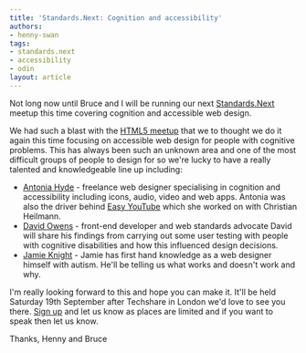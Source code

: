 ```yaml
---
title: 'Standards.Next: Cognition and accessibility'
authors:
- henny-swan
tags:
- standards.next
- accessibility
- odin
layout: article
---
```

<p>Not long now until Bruce and I will be running our next <a href="http://www.standards-next.org">Standards.Next</a> meetup this time covering cognition and accessible web design.</p>

<p>We had such a blast with the <a href="http://my.opera.com/ODIN/blog/2009/07/01/standards-next-presentations">HTML5 meetup</a> that we to thought we do it again this time focusing on accessible web design for people with cognitive problems. This has always been such an unknown area and one of the most difficult groups of people to design for so we&#39;re lucky to have a really talented and knowledgeable line up including:</p>

<ul>
<li><a href="http://hiantonia.wordpress.com/">Antonia Hyde</a> - freelance web designer specialising in cognition and accessibility including icons, audio, video and web apps. Antonia was also the driver behind <a href="http://icant.co.uk/easy-youtube/">Easy YouTube</a> which she worked on with Christian Heilmann.</li>
<li><a href="http://fineartdavid.com/">David Owens</a> - front-end developer and web standards advocate David will share his findings from carrying out some user testing with people with cognitive disabilities and how this influenced design decisions.
<li><a href="http://www.jkg3.com/">Jamie Knight</a> - Jamie has first hand knowledge as a web designer himself with autism. He&#39;ll be telling us what works and doesn&#39;t work and why.</li>
</li></ul>

<p>I&#39;m really looking forward to this and hope you can make it. It&#39;ll be held Saturday 19th September after Techshare in London we&#39;d love to see you there. <a href="http://upcoming.yahoo.com/event/4235828/">Sign up</a> and let us know as places are limited and if you want to speak then let us know.</p>

<p>Thanks, Henny and Bruce</p>
